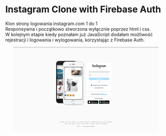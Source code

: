 # Instagram Clone with Firebase Auth

Klon strony logowania instagram.com 1 do 1 <br>
Responsywna i początkowo stworzona wyłącznie poprzez html i css. <br>
W kolejnym etapie kiedy poznałam już JavaScript dodałam możliwość rejestracji i logowania i wylogowania, korzystając z Firebase Auth. <br>

<div align="center"; width="100%" display="flex">
<img  src="./img/instagram.png"  alt="" width="90%" >
</div>  

